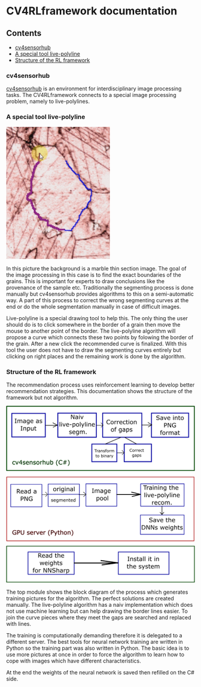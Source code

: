 # CV4RLframework documentation

## Contents
* [cv4sensorhub](#cv4sensorhub)
* [A special tool live-polyline](#a-special-tool-live-polyline)
* [Structure of the RL framework](#structure-of-the-rl-framework)

### cv4sensorhub

[cv4sensorhub](http://bmeaut.github.io/cv4sensorhub/) is an environment for interdisciplinary image processing tasks. The CV4RLframework connects to a special image processing problem, namely to live-polylines. 

### A special tool live-polyline

![LivePolyline example](images/LivePolygonElesben.png)

In this picture the background is a marble thin section image. The goal of the image processing in this case is to find the exact boundaries of the grains. This is important for experts to draw conclusions like the provenance of the sample etc. Traditionally the segmenting process is done manually but cv4sensorhub provides algorithms to this on a semi-automatic way. A part of this process to correct the wrong segmenting curves at the end or do the whole segmentation manually in case of difficult images. 

Live-polyline is a special drawing tool to help this. The only thing the user should do is to click somewhere in the border of a grain then move the mouse to another point of the border. The live-polyline algorithm will propose a curve which connects these two points by folowing the border of the grain. After a new click the recommended curve is finalized. With this tool the user does not have to draw the segmenting curves entirely but clicking on right places and the remaining work is done by the algorithm. 

### Structure of the RL framework

The recommendation process uses reinforcement learning to develop better recommendation strategies. This documentation shows the structure of the framework but not algorithm.

![Structure](images/cv4rlfm.png)

The top module shows the block diagram of the process which generates training pictures for the algorithm. The perfect solutions are created manually. The live-polyline algorithm has a naiv implementation which does not use machine learning but can help drawing the border lines easier. To join the curve pieces where they meet the gaps are searched and replaced with lines. 

The training is computationally demanding therefore it is delegated to a different server. The best tools for neural network training are written in Python so the training part was also written in Python. The basic idea is to use more pictures at once in order to force the algorithm to learn how to cope with images which have different characteristics. 

At the end the weights of the neural network is saved then refilled on the C# side. 

